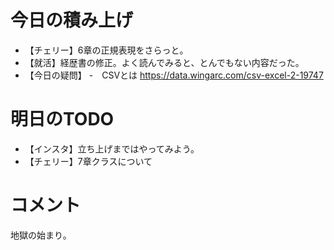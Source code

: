 # 今日の積み上げ
- 【チェリー】6章の正規表現をさらっと。
- 【就活】経歴書の修正。よく読んでみると、とんでもない内容だった。
- 【今日の疑問】
  -　CSVとは https://data.wingarc.com/csv-excel-2-19747

# 明日のTODO
- 【インスタ】立ち上げまではやってみよう。
- 【チェリー】7章クラスについて

# コメント
地獄の始まり。
